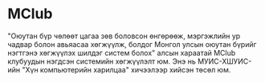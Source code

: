 # MClub
"Оюутан бүр чөлөөт цагаа зөв боловсон өнгөрөөж, мэргэжлийн ур чадвар болон  авьяасаа хөгжүүлж, болдог Монгол улсын оюутан бүрийг нэгтгэнэ
 хөгжүүлэх шилдэг систем болох" алсын хараатай MClub клубуудын нэгдсэн системийн хөгжүүлэлт юм. Энэ нь МУИС-ХШУИС-ийн "Хүн компьютерийн харилцаа" хичээлээр хийсэн төсөл юм.
